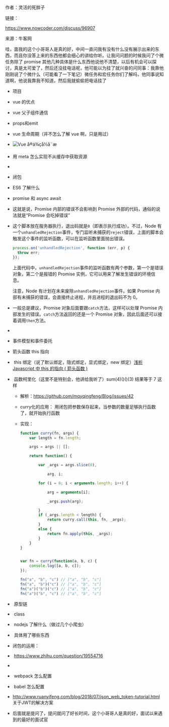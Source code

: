 作者：灵活的死胖子

链接：

https://www.nowcoder.com/discuss/96907

来源：牛客网

哇，面我的这个小哥哥人是真的好，中间一直问我有没有什么没有展示出来的东西，而且你没答上来的东西他都会细心的讲给你听。让我问问题的时候我问了个微任务除了 promise 其他几种具体是什么东西他说他不清楚，以后有机会可以探讨，真是太可爱了，然后还没挂电话呢，他可能以为挂了就兴奋的问同事：我靠他刚刚说了个微什么（可能看了一下笔记）微任务和宏任务你们了解吗，他同事说知道啊，他说我靠我不知道，然后我就偷偷把电话挂了 

-    项目    

-    vue 的优点    

-    vue 父子组件通信    

  - props和emit

-    vue 生命周期（并不怎么了解 vue 啊，只是用过）    

- ![Vue å®ä¾çå½å¨æ](https://cn.vuejs.org/images/lifecycle.png)

-    用 meta 怎么实现不从缓存中获取资源    

  - <meta http-equiv="Pragma" contect="no-cache">

-    闭包    

-    ES6 了解什么    

-    promise 和 async await    

  - 这就是说，Promise 内部的错误不会影响到 Promise 外部的代码，通俗的说法就是“Promise 会吃掉错误”

  - 这个脚本放在服务器执行，退出码就是`0`（即表示执行成功）。不过，Node 有一个`unhandledRejection`事件，专门监听未捕获的`reject`错误，上面的脚本会触发这个事件的监听函数，可以在监听函数里面抛出错误。

    ```javascript
    process.on('unhandledRejection', function (err, p) {
      throw err;
    });
    ```

    上面代码中，`unhandledRejection`事件的监听函数有两个参数，第一个是错误对象，第二个是报错的 Promise 实例，它可以用来了解发生错误的环境信息。

    注意，Node 有计划在未来废除`unhandledRejection`事件。如果 Promise 内部有未捕获的错误，会直接终止进程，并且进程的退出码不为 0。

  - 一般总是建议，Promise 对象后面要跟`catch`方法，这样可以处理 Promise 内部发生的错误。`catch`方法返回的还是一个 Promise 对象，因此后面还可以接着调用`then`方法。

  - 

-    事件模型和事件委托    

-    箭头函数 this 指向   

- ​     this 绑定（说了默认绑定，隐式绑定，显式绑定，new 绑定）[浅析 Javascript 中 this 的指向 ( 箭头函数 )](https://blog.csdn.net/zhang6223284/article/details/81288667)         

- ​     函数柯里化（这里不是特别会，他讲给我听了）sum(4)()()(3) 结果等于 7 这样     

  - 解析：https://github.com/mqyqingfeng/Blog/issues/42



  - curry化的应用：   用闭包把参数保存起来，当参数的数量足够执行函数了，就开始执行函数

  - 实现：

    ```JavaScript
    function curry(fn, args) {
        var length = fn.length;
    
        args = args || [];
    
        return function() {
    
            var _args = args.slice(0),
    
                arg, i;
    
            for (i = 0; i < arguments.length; i++) {
    
                arg = arguments[i];
    
                _args.push(arg);
    
            }
            if (_args.length < length) {
                return curry.call(this, fn, _args);
            }
            else {
                return fn.apply(this, _args);
            }
        }
    }
    
    
    var fn = curry(function(a, b, c) {
        console.log([a, b, c]);
    });
    
    fn("a", "b", "c") // ["a", "b", "c"]
    fn("a", "b")("c") // ["a", "b", "c"]
    fn("a")("b")("c") // ["a", "b", "c"]
    fn("a")("b", "c") // ["a", "b", "c"]
    ```

- ​     原型链        

- ​     class        

- ​     nodejs 了解什么（做过几个小爬虫）        

- ​     具体用了哪些东西    

-  闭包的运用：

  - ​    https://www.zhihu.com/question/19554716
  - 

- ​     webpack 怎么配置        

- ​     babel 怎么配置        

- http://www.ruanyifeng.com/blog/2018/07/json_web_token-tutorial.html 关于JWT的解决方案

- ​     后面就是提问了，提问就问了好长时间，这个小哥哥人是真的好，面试以来遇到的最好的面试官